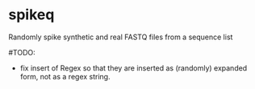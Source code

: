 # spikeq
Randomly spike synthetic and real FASTQ files from a sequence list

#TODO:

- fix insert of Regex so that they are inserted as (randomly) expanded form, not as a regex string.